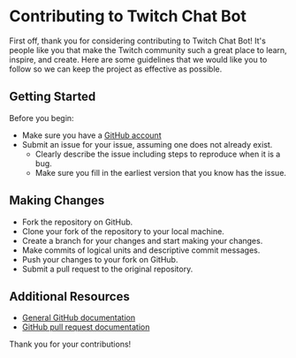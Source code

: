 # Contributing to Twitch Chat Bot

First off, thank you for considering contributing to Twitch Chat Bot! It's people like you that make the Twitch community such a great place to learn, inspire, and create. Here are some guidelines that we would like you to follow so we can keep the project as effective as possible.

## Getting Started

Before you begin:
- Make sure you have a [GitHub account](https://github.com/signup/free)
- Submit an issue for your issue, assuming one does not already exist.
  - Clearly describe the issue including steps to reproduce when it is a bug.
  - Make sure you fill in the earliest version that you know has the issue.

## Making Changes

- Fork the repository on GitHub.
- Clone your fork of the repository to your local machine.
- Create a branch for your changes and start making your changes.
- Make commits of logical units and descriptive commit messages.
- Push your changes to your fork on GitHub.
- Submit a pull request to the original repository.

## Additional Resources

- [General GitHub documentation](https://help.github.com/)
- [GitHub pull request documentation](https://help.github.com/articles/about-pull-requests/)

Thank you for your contributions!
